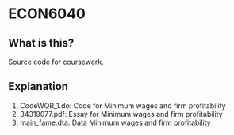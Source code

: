 # ECON6040
## What is this?
Source code for coursework. 
## Explanation
1) CodeWQR_1.do: Code for Minimum wages and firm profitability
2) 34319077.pdf: Essay for Minimum wages and firm profitability
3) main_fame.dta: Data Minimum wages and firm profitability
